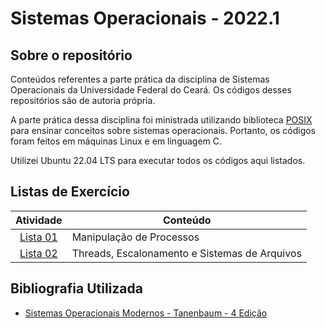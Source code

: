 # Sistemas Operacionais - 2022.1

## Sobre o repositório
Conteúdos referentes a parte prática da disciplina de Sistemas Operacionais da Universidade Federal do Ceará. Os códigos desses repositórios são de autoria própria.

A parte prática dessa disciplina foi ministrada utilizando biblioteca [POSIX](https://en.wikipedia.org/wiki/POSIX) para ensinar conceitos sobre sistemas operacionais. Portanto, os códigos foram feitos em máquinas Linux e em linguagem C.

Utilizei Ubuntu 22.04 LTS para executar todos os códigos aqui listados.
 
## Listas de Exercício

Atividade   | Conteúdo
:-----------: | ------ | 
[Lista 01](./Lista/) | Manipulação de Processos
[Lista 02](./Lista/) | Threads, Escalonamento e Sistemas de Arquivos

## Bibliografia Utilizada
- [Sistemas Operacionais Modernos - Tanenbaum - 4 Edição
](https://www.amazon.com.br/Sistemas-operacionais-modernos-Andrew-Tanenbaum/dp/8543005671)
